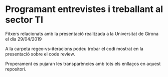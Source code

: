# Programant entrevistes i treballant al sector TI

Fitxers relacionats amb la presentació realitzada a la Universitat de Girona el dia 29/04/2019 

A la carpeta regex-vs-iteracions podeu trobar el codi mostrat en la presentació sobre el code review.

Properament es pujaran les transparències amb tots els enllaços en aquest repositori.
